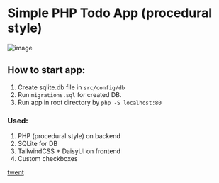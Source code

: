 # Simple PHP Todo App (procedural style)

![image](https://user-images.githubusercontent.com/7511983/191567752-84c637d7-1d6c-4d2e-b9b7-d99e1c1c1572.png)

## How to start app:
1. Create sqlite.db file in `src/config/db`
2. Run `migrations.sql` for created DB.
3. Run app in root directory by `php -S localhost:80`

### Used:
1. PHP (procedural style) on backend
2. SQLite for DB
3. TailwindCSS + DaisyUI on frontend
4. Custom checkboxes

[twent](https://github.com/twent)
